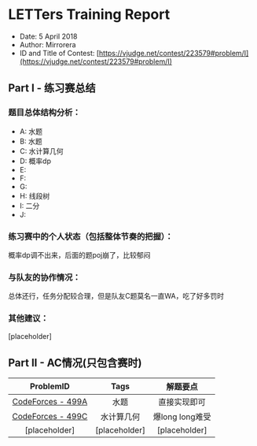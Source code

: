 # LETTers Training Report

- Date: 5 April 2018
- Author: Mirrorera
- ID and Title of Contest: [https://vjudge.net/contest/223579#problem/I](https://vjudge.net/contest/223579#problem/I)

## Part I - 练习赛总结

### 题目总体结构分析：

- A: 水题
- B: 水题
- C: 水计算几何
- D: 概率dp
- E: 
- F: 
- G: 
- H: 线段树
- I: 二分
- J: 

### 练习赛中的个人状态（包括整体节奏的把握）：

概率dp调不出来，后面的题poj崩了，比较郁闷

### 与队友的协作情况：

总体还行，任务分配较合理，但是队友C题莫名一直WA，吃了好多罚时

### 其他建议：

[placeholder]

## Part II - AC情况(只包含赛时)

| ProblemID | Tags | 解题要点 | 
| :-: | :-: | :-: | 
| [CodeForces - 499A ](https://vjudge.net/contest/223579#problem/A) | 水题 | 直接实现即可 | 
| [CodeForces - 499C ](https://vjudge.net/contest/223579#problem/C) | 水计算几何 | 爆long long难受 | 
| [placeholder] | [placeholder] | [placeholder] |
